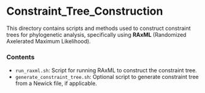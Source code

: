 # Constraint_Tree_Construction
This directory contains scripts and methods used to construct constraint trees for phylogenetic analysis, specifically using **RAxML** (Randomized Axelerated Maximum Likelihood).

### Contents
- ```run_raxml.sh```: Script for running RAxML to construct the constraint tree.
- ```generate_constraint_tree.sh```: Optional script to generate constraint tree from a Newick file, if applicable.


